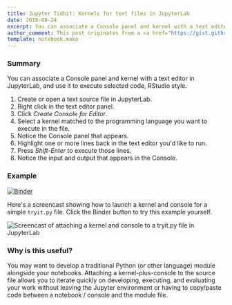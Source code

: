 ```yaml
---
title: Jupyter Tidbit: Kernels for text files in JupyterLab
date: 2018-08-24
excerpt: You can associate a Console panel and kernel with a text editor in JupyterLab, and use it to execute selected code, RStudio style.
author_comment: This post originates from a <a href="https://gist.github.com/parente/4affb14e025cf805ebd21703f117bc5d">gist</a> that supports comments, forks, and execution in <a href="https://mybinder.org/v2/gist/parente/4affb14e025cf805ebd21703f117bc5d/master">binder</a>.<hr/>
template: notebook.mako
---
```


### Summary

You can associate a Console panel and kernel with a text editor in JupyterLab, and use it to execute selected code, RStudio style.

1. Create or open a text source file in JupyterLab.
2. Right click in the text editor panel.
3. Click _Create Console for Editor_.
4. Select a kernel matched to the programming language you want to execute in the file.
5. Notice the Console panel that appears.
6. Highlight one or more lines back in the text editor you'd like to run.
7. Press _Shift-Enter_ to execute those lines.
8. Notice the input and output that appears in the Console.

### Example

[![Binder](https://mybinder.org/badge.svg)](https://mybinder.org/v2/gist/parente/4affb14e025cf805ebd21703f117bc5d/master)

Here's a screencast showing how to launch a kernel and console for a simple `tryit.py` file. Click the Binder button to try this example yourself.

![Screencast of attaching a kernel and console to a tryit.py file in JupyterLab](https://gist.githubusercontent.com/parente/4affb14e025cf805ebd21703f117bc5d/raw/jlab-console-for-text.gif)

### Why is this useful?

You may want to develop a traditional Python (or other language) module alongside your notebooks. Attaching a kernel-plus-console to the source file allows you to iterate quickly on developing, executing, and evaluating your work without leaving the Jupyter environment or having to copy/paste code between a notebook / console and the module file.
